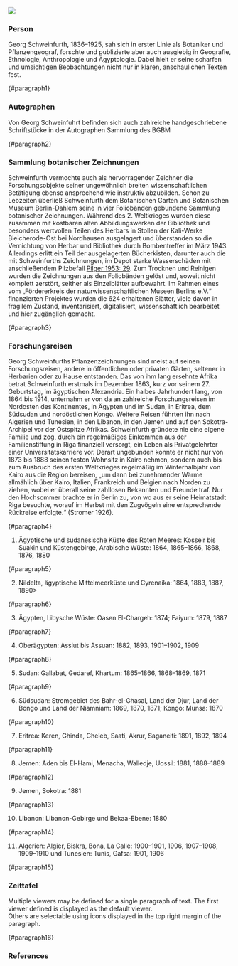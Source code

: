<a href="https://juncture-digital.org"><img src="https://juncture-digital.org/images/ve-button.png"></a>

<param ve-config 
       title="Georg August Schweinfurth"
       author="BGBM team"
       banner="https://pictures.bgbm.org/iiif/2/B!SZ!00!00!34!B_SZ_0000345.jpg/full/full/0/default.jpg" 
       layout="vertical">

<!-- Entities discussed throughout the essay are typically defined before the essay text and
     are thus available in all text.  Entity identifiers (QIDs) can be found in either
     Wikipedia or Wikidata (https://www.wikidata.org)> -->
<param ve-entity eid="Q63126"> <!-- Georg Schweinfurth -->
<param ve-entity eid="Q163255"> <!-- Botanischen Garten und Botanischen Museum Berlin-Dahlem -->
<param ve-entity eid="Q2860218"> <!-- Socotra Archipelago -->
<param ve-entity eid="Q15"> <!-- Afrika -->
<param title="Georg Schweinfurth" eid="Q63126" aliases="Schweinfurth">
 
### Person

Georg Schweinfurth, 1836–1925, sah sich in erster Linie als Botaniker und Pflanzengeograf, forschte und publizierte aber auch ausgiebig in Geografie, Ethnologie, Anthropologie und Ägyptologie. Dabei hielt er seine scharfen und umsichtigen Beobachtungen nicht nur in klaren, anschaulichen Texten fest.
<param ve-image 
       label="Georg Schweinfurth" 
       description="Georg August Schweinfurth (1836-1925) From: H.F. Helmolt (ed.): History of the World. New York, 1901." 
       license="public domain" 
       fit="contain"
       url="https://upload.wikimedia.org/wikipedia/commons/6/69/Georgschweinfurth.jpg">
{#paragraph1}

### Autographen

Von Georg Schweinfuhrt befinden sich auch zahlreiche handgeschriebene Schriftstücke in der Autographen Sammlung des BGBM
<param ve-iframe src="https://projectmirador.org/embed/?iiif-content=https://iiif.bgbm.org/manifests/autographen/813-collection.json">
{#paragraph2}

### Sammlung botanischer Zeichnungen

Schweinfurth vermochte auch als hervorragender Zeichner die Forschungsobjekte seiner ungewöhnlich breiten wissenschaftlichen Betätigung ebenso ansprechend wie instruktiv abzubilden. Schon zu Lebzeiten überließ Schweinfurth dem Botanischen Garten und Botanischen Museum Berlin-Dahlem seine in vier Foliobänden gebundene Sammlung botanischer Zeichnungen. Während des 2. Weltkrieges wurden diese zusammen mit kostbaren alten Abbildungswerken der Bibliothek und besonders wertvollen Teilen des Herbars in Stollen der Kali-Werke Bleicherode-Ost bei Nordhausen ausgelagert und überstanden so die Vernichtung von Herbar und Bibliothek durch Bombentreffer im März 1943. Allerdings erlitt ein Teil der ausgelagerten Bücherkisten, darunter auch die mit Schweinfurths Zeichnungen, im Depot starke Wasserschäden mit anschließendem Pilzbefall [Pilger 1953: 29](https://www.bgbm.org/sites/default/files/documents/3995179.pdf). Zum Trocknen und Reinigen wurden die Zeichnungen aus den Foliobänden gelöst und, soweit nicht komplett zerstört, seither als Einzelblätter aufbewahrt.
Im Rahmen eines vom „Fördererkreis der naturwissenschaftlichen Museen Berlins e.V.“ finanzierten Projektes wurden die 624 erhaltenen Blätter, viele davon in fragilem Zustand, inventarisiert, digitalisiert, wissenschaftlich bearbeitet und hier zugänglich gemacht.
<param ve-iframe src="https://projectmirador.org/embed/?iiif-content=https://iiif.bgbm.org/manifests/personen/schweinfurth-collection/v2/Schweinfurth-all.json">
{#paragraph3}

### Forschungsreisen

Georg Schweinfurths Pflanzenzeichnungen sind meist auf seinen Forschungsreisen, andere in öffentlichen oder privaten Gärten, seltener in Herbarien oder zu Hause entstanden. Das von ihm lang ersehnte Afrika betrat Schweinfurth erstmals im Dezember 1863, kurz vor seinem 27. Geburtstag, im ägyptischen Alexandria. Ein halbes Jahrhundert lang, von 1864 bis 1914, unternahm er von da an zahlreiche Forschungsreisen im Nordosten des Kontinentes, in Ägypten und im Sudan, in Eritrea, dem Südsudan und nordöstlichen Kongo. Weitere Reisen führten ihn nach Algerien und Tunesien, in den Libanon, in den Jemen und auf den Sokotra-Archipel vor der Ostspitze Afrikas. Schweinfurth gründete nie eine eigene Familie und zog, durch ein regelmäßiges Einkommen aus der Familienstiftung in Riga finanziell versorgt, ein Leben als Privatgelehrter einer Universitätskarriere vor. Derart ungebunden konnte er nicht nur von 1873 bis 1888 seinen festen Wohnsitz in Kairo nehmen, sondern auch bis zum Ausbruch des ersten Weltkrieges regelmäßig im Winterhalbjahr von Kairo aus die Region bereisen, „um dann bei zunehmender Wärme allmählich über Kairo, Italien, Frankreich und Belgien nach Norden zu ziehen, wobei er überall seine zahllosen Bekannten und Freunde traf. Nur den Hochsommer brachte er in Berlin zu, von wo aus er seine Heimatstadt Riga besuchte, worauf im Herbst mit den Zugvögeln eine entsprechende Rückreise erfolgte.“ (Stromer 1926).
<param ve-map title="Highlights of Schweinfurth's research trips" center="24.0982, 19.0513" zoom="4">
<param ve-map-layer geojson active title="Highlights of Schweinfurth's research trips" url="/geojson/map.json">
<param ve-map-layer geojson passive title="Ägyptische und sudanesische Küste des Roten Meeres" url="map1.json">
<param ve-map-layer geojson passive title="Ägyptische Mittelmeerküste" url="map2.json">
<param ve-map-layer geojson passive title="Libysche Wüste" url="map3.json">
<param ve-map-layer geojson passive title="Assiut bis Assuan" url="map4.json">
<param ve-map-layer geojson passive title="Sudan" url="map5.json">
<param ve-map-layer geojson passive title="Südsudan" url="map6.json">
<param ve-map-layer geojson passive title="Eritrea" url="map7.json">
<param ve-map-layer geojson passive title="Jemen" url="map8.json">
<param ve-map-layer geojson passive title="Sokotra" url="map9.json">
<param ve-map-layer geojson passive title="Libanon" url="map10.json">
<param ve-map-layer geojson passive title="Algerien" url="map11.json">
{#paragraph4}

1. 	Ägyptische und sudanesische Küste des Roten Meeres: Kosseir bis Suakin und Küstengebirge, Arabische Wüste: 1864, 1865–1866, 1868, 1876, 1880
<param ve-map title="Highlights of Schweinfurth's research trips" center="24.0982, 19.0513" zoom="4">
<param ve-map-layer geojson active title="Highlights of Schweinfurth's research trips" url="/geojson/map.json">
<param ve-map-layer geojson active title="Ägyptische und sudanesische Küste des Roten Meeres" url="map1.json">
<param ve-map-layer geojson passive title="Ägyptische Mittelmeerküste" url="map2.json">
<param ve-map-layer geojson passive title="Libysche Wüste" url="map3.json">
<param ve-map-layer geojson passive title="Assiut bis Assuan" url="map4.json">
<param ve-map-layer geojson passive title="Sudan" url="map5.json">
<param ve-map-layer geojson passive title="Südsudan" url="map6.json">
<param ve-map-layer geojson passive title="Eritrea" url="map7.json">
<param ve-map-layer geojson passive title="Jemen" url="map8.json">
<param ve-map-layer geojson passive title="Sokotra" url="map9.json">
<param ve-map-layer geojson passive title="Libanon" url="map10.json">
<param ve-map-layer geojson passive title="Algerien" url="map11.json">
{#paragraph5}

2. 	Nildelta, ägyptische Mittelmeerküste und Cyrenaika: 1864, 1883, 1887, 1890>
<param ve-map title="Highlights of Schweinfurth's research trips" center="24.0982, 19.0513" zoom="4">
<param ve-map-layer geojson active title="Highlights of Schweinfurth's research trips" url="/geojson/map.json">
<param ve-map-layer geojson passive title="Ägyptische und sudanesische Küste des Roten Meeres" url="map1.json">
<param ve-map-layer geojson active title="Ägyptische Mittelmeerküste" url="map2.json">
<param ve-map-layer geojson passive title="Libysche Wüste" url="map3.json">
<param ve-map-layer geojson passive title="Assiut bis Assuan" url="map4.json">
<param ve-map-layer geojson passive title="Sudan" url="map5.json">
<param ve-map-layer geojson passive title="Südsudan" url="map6.json">
<param ve-map-layer geojson passive title="Eritrea" url="map7.json">
<param ve-map-layer geojson passive title="Jemen" url="map8.json">
<param ve-map-layer geojson passive title="Sokotra" url="map9.json">
<param ve-map-layer geojson passive title="Libanon" url="map10.json">
<param ve-map-layer geojson passive title="Algerien" url="map11.json">
{#paragraph6}

3. 	Ägypten, Libysche Wüste: Oasen El-Chargeh: 1874; Faiyum: 1879, 1887
<param ve-map title="Highlights of Schweinfurth's research trips" center="24.0982, 19.0513" zoom="4">
<param ve-map-layer geojson active title="Highlights of Schweinfurth's research trips" url="/geojson/map.json">
<param ve-map-layer geojson passive title="Ägyptische und sudanesische Küste des Roten Meeres" url="map1.json">
<param ve-map-layer geojson passive title="Ägyptische Mittelmeerküste" url="map2.json">
<param ve-map-layer geojson active title="Libysche Wüste" url="map3.json">
<param ve-map-layer geojson passive title="Assiut bis Assuan" url="map4.json">
<param ve-map-layer geojson passive title="Sudan" url="map5.json">
<param ve-map-layer geojson passive title="Südsudan" url="map6.json">
<param ve-map-layer geojson passive title="Eritrea" url="map7.json">
<param ve-map-layer geojson passive title="Jemen" url="map8.json">
<param ve-map-layer geojson passive title="Sokotra" url="map9.json">
<param ve-map-layer geojson passive title="Libanon" url="map10.json">
<param ve-map-layer geojson passive title="Algerien" url="map11.json">
{#paragraph7}

4. 	Oberägypten: Assiut bis Assuan: 1882, 1893, 1901–1902, 1909
<param ve-map title="Highlights of Schweinfurth's research trips" center="24.0982, 19.0513" zoom="4">
<param ve-map-layer geojson active title="Highlights of Schweinfurth's research trips" url="/geojson/map.json">
<param ve-map-layer geojson passive title="Ägyptische und sudanesische Küste des Roten Meeres" url="map1.json">
<param ve-map-layer geojson passive title="Ägyptische Mittelmeerküste" url="map2.json">
<param ve-map-layer geojson passive title="Libysche Wüste" url="map3.json">
<param ve-map-layer geojson active title="Assiut bis Assuan" url="map4.json">
<param ve-map-layer geojson passive title="Sudan" url="map5.json">
<param ve-map-layer geojson passive title="Südsudan" url="map6.json">
<param ve-map-layer geojson passive title="Eritrea" url="map7.json">
<param ve-map-layer geojson passive title="Jemen" url="map8.json">
<param ve-map-layer geojson passive title="Sokotra" url="map9.json">
<param ve-map-layer geojson passive title="Libanon" url="map10.json">
<param ve-map-layer geojson passive title="Algerien" url="map11.json">
{#paragraph8}

5. 	Sudan: Gallabat, Gedaref, Khartum: 1865–1866, 1868–1869, 1871
<param ve-map title="Highlights of Schweinfurth's research trips" center="24.0982, 19.0513" zoom="4">
<param ve-map-layer geojson active title="Highlights of Schweinfurth's research trips" url="/geojson/map.json">
<param ve-map-layer geojson passive title="Ägyptische und sudanesische Küste des Roten Meeres" url="map1.json">
<param ve-map-layer geojson passive title="Ägyptische Mittelmeerküste" url="map2.json">
<param ve-map-layer geojson passive title="Libysche Wüste" url="map3.json">
<param ve-map-layer geojson passive title="Assiut bis Assuan" url="map4.json">
<param ve-map-layer geojson passive title="Sudan" url="map5.json">
<param ve-map-layer geojson active title="Südsudan" url="map6.json">
<param ve-map-layer geojson passive title="Eritrea" url="map7.json">
<param ve-map-layer geojson passive title="Jemen" url="map8.json">
<param ve-map-layer geojson passive title="Sokotra" url="map9.json">
<param ve-map-layer geojson passive title="Libanon" url="map10.json">
<param ve-map-layer geojson passive title="Algerien" url="map11.json">
{#paragraph9}

6. 	Südsudan: Stromgebiet des Bahr-el-Ghasal, Land der Djur, Land der Bongo und Land der Niamniam: 1869, 1870, 1871; Kongo: Munsa: 1870
<param ve-map title="Highlights of Schweinfurth's research trips" center="24.0982, 19.0513" zoom="4">
<param ve-map-layer geojson active title="Highlights of Schweinfurth's research trips" url="/geojson/map.json">
<param ve-map-layer geojson passive title="Ägyptische und sudanesische Küste des Roten Meeres" url="map1.json">
<param ve-map-layer geojson passive title="Ägyptische Mittelmeerküste" url="map2.json">
<param ve-map-layer geojson passive title="Libysche Wüste" url="map3.json">
<param ve-map-layer geojson passive title="Assiut bis Assuan" url="map4.json">
<param ve-map-layer geojson passive title="Sudan" url="map5.json">
<param ve-map-layer geojson active title="Südsudan" url="map6.json">
<param ve-map-layer geojson passive title="Eritrea" url="map7.json">
<param ve-map-layer geojson passive title="Jemen" url="map8.json">
<param ve-map-layer geojson passive title="Sokotra" url="map9.json">
<param ve-map-layer geojson passive title="Libanon" url="map10.json">
<param ve-map-layer geojson passive title="Algerien" url="map11.json">
{#paragraph10}

7. 	Eritrea: Keren, Ghinda, Gheleb, Saati, Akrur, Saganeiti: 1891, 1892, 1894
<param ve-map title="Highlights of Schweinfurth's research trips" center="24.0982, 19.0513" zoom="4">
<param ve-map-layer geojson active title="Highlights of Schweinfurth's research trips" url="/geojson/map.json">
<param ve-map-layer geojson passive title="Ägyptische und sudanesische Küste des Roten Meeres" url="map1.json">
<param ve-map-layer geojson passive title="Ägyptische Mittelmeerküste" url="map2.json">
<param ve-map-layer geojson passive title="Libysche Wüste" url="map3.json">
<param ve-map-layer geojson passive title="Assiut bis Assuan" url="map4.json">
<param ve-map-layer geojson passive title="Sudan" url="map5.json">
<param ve-map-layer geojson passive title="Südsudan" url="map6.json">
<param ve-map-layer geojson active title="Eritrea" url="map7.json">
<param ve-map-layer geojson passive title="Jemen" url="map8.json">
<param ve-map-layer geojson passive title="Sokotra" url="map9.json">
<param ve-map-layer geojson passive title="Libanon" url="map10.json">
<param ve-map-layer geojson passive title="Algerien" url="map11.json">
{#paragraph11}

8. 	Jemen: Aden bis El-Hami, Menacha, Walledje, Uossil: 1881, 1888–1889
<param ve-map title="Highlights of Schweinfurth's research trips" center="24.0982, 19.0513" zoom="4">
<param ve-map-layer geojson active title="Highlights of Schweinfurth's research trips" url="/geojson/map.json">
<param ve-map-layer geojson passive title="Ägyptische und sudanesische Küste des Roten Meeres" url="map1.json">
<param ve-map-layer geojson passive title="Ägyptische Mittelmeerküste" url="map2.json">
<param ve-map-layer geojson passive title="Libysche Wüste" url="map3.json">
<param ve-map-layer geojson passive title="Assiut bis Assuan" url="map4.json">
<param ve-map-layer geojson passive title="Sudan" url="map5.json">
<param ve-map-layer geojson passive title="Südsudan" url="map6.json">
<param ve-map-layer geojson passive title="Eritrea" url="map7.json">
<param ve-map-layer geojson active title="Jemen" url="map8.json">
<param ve-map-layer geojson passive title="Sokotra" url="map9.json">
<param ve-map-layer geojson passive title="Libanon" url="map10.json">
<param ve-map-layer geojson passive title="Algerien" url="map11.json">
{#paragraph12}

9. 	Jemen, Sokotra: 1881
<param ve-map title="Highlights of Schweinfurth's research trips" center="24.0982, 19.0513" zoom="4">
<param ve-map-layer geojson active title="Highlights of Schweinfurth's research trips" url="/geojson/map.json">
<param ve-map-layer geojson passive title="Ägyptische und sudanesische Küste des Roten Meeres" url="map1.json">
<param ve-map-layer geojson passive title="Ägyptische Mittelmeerküste" url="map2.json">
<param ve-map-layer geojson passive title="Libysche Wüste" url="map3.json">
<param ve-map-layer geojson passive title="Assiut bis Assuan" url="map4.json">
<param ve-map-layer geojson passive title="Sudan" url="map5.json">
<param ve-map-layer geojson passive title="Südsudan" url="map6.json">
<param ve-map-layer geojson passive title="Eritrea" url="map7.json">
<param ve-map-layer geojson passive title="Jemen" url="map8.json">
<param ve-map-layer geojson active title="Sokotra" url="map9.json">
<param ve-map-layer geojson passive title="Libanon" url="map10.json">
<param ve-map-layer geojson passive title="Algerien" url="map11.json">
{#paragraph13}

10.    Libanon: Libanon-Gebirge und Bekaa-Ebene: 1880
<param ve-map title="Highlights of Schweinfurth's research trips" center="24.0982, 19.0513" zoom="4">
<param ve-map-layer geojson active title="Highlights of Schweinfurth's research trips" url="/geojson/map.json">
<param ve-map-layer geojson passive title="Ägyptische und sudanesische Küste des Roten Meeres" url="map1.json">
<param ve-map-layer geojson passive title="Ägyptische Mittelmeerküste" url="map2.json">
<param ve-map-layer geojson passive title="Libysche Wüste" url="map3.json">
<param ve-map-layer geojson passive title="Assiut bis Assuan" url="map4.json">
<param ve-map-layer geojson passive title="Sudan" url="map5.json">
<param ve-map-layer geojson passive title="Südsudan" url="map6.json">
<param ve-map-layer geojson passive title="Eritrea" url="map7.json">
<param ve-map-layer geojson passive title="Jemen" url="map8.json">
<param ve-map-layer geojson passive title="Sokotra" url="map9.json">
<param ve-map-layer geojson active title="Libanon" url="map10.json">
<param ve-map-layer geojson passive title="Algerien" url="map11.json">
{#paragraph14}

11.    Algerien: Algier, Biskra, Bona, La Calle: 1900–1901, 1906, 1907–1908, 1909–1910 und Tunesien: Tunis, Gafsa: 1901, 1906	
<param ve-map title="Highlights of Schweinfurth's research trips" center="24.0982, 19.0513" zoom="4">
<param ve-map-layer geojson active title="Highlights of Schweinfurth's research trips" url="/geojson/map.json">
<param ve-map-layer geojson passive title="Ägyptische und sudanesische Küste des Roten Meeres" url="map1.json">
<param ve-map-layer geojson passive title="Ägyptische Mittelmeerküste" url="map2.json">
<param ve-map-layer geojson passive title="Libysche Wüste" url="map3.json">
<param ve-map-layer geojson passive title="Assiut bis Assuan" url="map4.json">
<param ve-map-layer geojson passive title="Sudan" url="map5.json">
<param ve-map-layer geojson passive title="Südsudan" url="map6.json">
<param ve-map-layer geojson passive title="Eritrea" url="map7.json">
<param ve-map-layer geojson passive title="Jemen" url="map8.json">
<param ve-map-layer geojson passive title="Sokotra" url="map9.json">
<param ve-map-layer geojson passive title="Libanon" url="map10.json">
<param ve-map-layer geojson active title="Algerien" url="map11.json">
{#paragraph15}

### Zeittafel

Multiple viewers may be defined for a single paragraph of text.  The first viewer defined is displayed as the default viewer.  
Others are selectable using icons displayed in the top right margin of the paragraph.
<param ve-knightlab-timeline source="1Lk_5JZWWkWkZPitKTsEk0kDqVri-L3TGY2Yr4-0sobQ">
{#paragraph16}

### References

[^1]: [Wikipedia: Georg August Schweinfurth](https://www.wikidata.org/wiki/Q63126)
